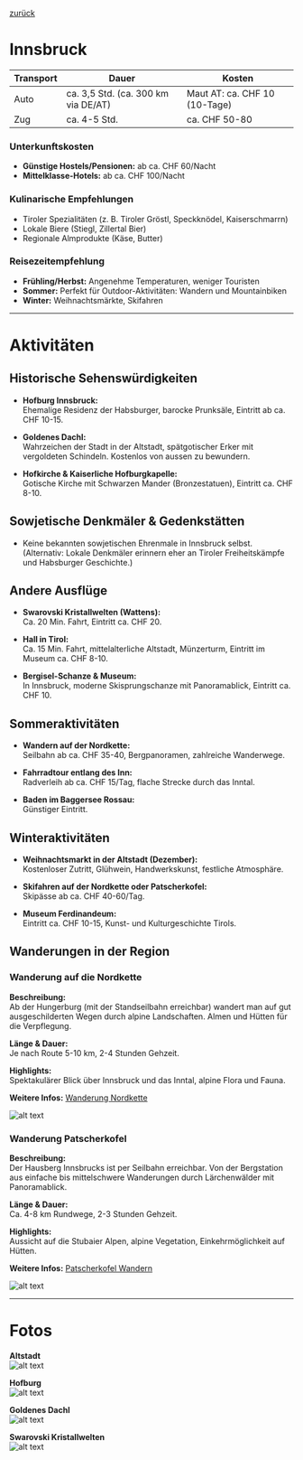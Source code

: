 [zurück](../Land.md)

# Innsbruck

| Transport | Dauer | Kosten |
|-----------|--------|---------|
| Auto      | ca. 3,5 Std. (ca. 300 km via DE/AT) | Maut AT: ca. CHF 10 (10-Tage) |
| Zug       | ca. 4-5 Std. | ca. CHF 50-80 |

### Unterkunftskosten
- **Günstige Hostels/Pensionen:** ab ca. CHF 60/Nacht  
- **Mittelklasse-Hotels:** ab ca. CHF 100/Nacht

### Kulinarische Empfehlungen
- Tiroler Spezialitäten (z. B. Tiroler Gröstl, Speckknödel, Kaiserschmarrn)  
- Lokale Biere (Stiegl, Zillertal Bier)  
- Regionale Almprodukte (Käse, Butter)

### Reisezeitempfehlung
- **Frühling/Herbst:** Angenehme Temperaturen, weniger Touristen  
- **Sommer:** Perfekt für Outdoor-Aktivitäten: Wandern und Mountainbiken  
- **Winter:** Weihnachtsmärkte, Skifahren

---

# Aktivitäten

## Historische Sehenswürdigkeiten
- **Hofburg Innsbruck:**  
  Ehemalige Residenz der Habsburger, barocke Prunksäle, Eintritt ab ca. CHF 10-15.
  
- **Goldenes Dachl:**  
  Wahrzeichen der Stadt in der Altstadt, spätgotischer Erker mit vergoldeten Schindeln. Kostenlos von aussen zu bewundern.
  
- **Hofkirche & Kaiserliche Hofburgkapelle:**  
  Gotische Kirche mit Schwarzen Mander (Bronzestatuen), Eintritt ca. CHF 8-10.

## Sowjetische Denkmäler & Gedenkstätten
- Keine bekannten sowjetischen Ehrenmale in Innsbruck selbst.  
  (Alternativ: Lokale Denkmäler erinnern eher an Tiroler Freiheitskämpfe und Habsburger Geschichte.)

## Andere Ausflüge
- **Swarovski Kristallwelten (Wattens):**  
  Ca. 20 Min. Fahrt, Eintritt ca. CHF 20.
  
- **Hall in Tirol:**  
  Ca. 15 Min. Fahrt, mittelalterliche Altstadt, Münzerturm, Eintritt im Museum ca. CHF 8-10.
  
- **Bergisel-Schanze & Museum:**  
  In Innsbruck, moderne Skisprungschanze mit Panoramablick, Eintritt ca. CHF 10.

## Sommeraktivitäten
- **Wandern auf der Nordkette:**  
  Seilbahn ab ca. CHF 35-40, Bergpanoramen, zahlreiche Wanderwege.
  
- **Fahrradtour entlang des Inn:**  
  Radverleih ab ca. CHF 15/Tag, flache Strecke durch das Inntal.
  
- **Baden im Baggersee Rossau:**  
  Günstiger Eintritt.

## Winteraktivitäten
- **Weihnachtsmarkt in der Altstadt (Dezember):**  
  Kostenloser Zutritt, Glühwein, Handwerkskunst, festliche Atmosphäre.
  
- **Skifahren auf der Nordkette oder Patscherkofel:**  
  Skipässe ab ca. CHF 40-60/Tag.
  
- **Museum Ferdinandeum:**  
  Eintritt ca. CHF 10-15, Kunst- und Kulturgeschichte Tirols.

## Wanderungen in der Region

### Wanderung auf die Nordkette
**Beschreibung:**  
Ab der Hungerburg (mit der Standseilbahn erreichbar) wandert man auf gut ausgeschilderten Wegen durch alpine Landschaften. Almen und Hütten für die Verpflegung.

**Länge & Dauer:**  
Je nach Route 5-10 km, 2-4 Stunden Gehzeit.

**Highlights:**  
Spektakulärer Blick über Innsbruck und das Inntal, alpine Flora und Fauna.

**Weitere Infos:** [Wanderung Nordkette](https://www.innsbruck.info)

![alt text](image.png)

### Wanderung Patscherkofel
**Beschreibung:**  
Der Hausberg Innsbrucks ist per Seilbahn erreichbar. Von der Bergstation aus einfache bis mittelschwere Wanderungen durch Lärchenwälder mit Panoramablick.

**Länge & Dauer:**  
Ca. 4-8 km Rundwege, 2-3 Stunden Gehzeit.

**Highlights:**  
Aussicht auf die Stubaier Alpen, alpine Vegetation, Einkehrmöglichkeit auf Hütten.

**Weitere Infos:** [Patscherkofel Wandern](https://www.innsbruck.info)

![alt text](image-1.png)

---

# Fotos
**Altstadt**  
![alt text](Innsbruck-winter-by-innsbruck-tourismus.avif)

**Hofburg**  
![alt text](B_673_1337929733.jpg)

**Goldenes Dachl**  
![alt text](w_oesterreich_tirol_innsbruck_goldenes-dachl-pixabay_alfredhofmeister-jpg.jpeg)

**Swarovski Kristallwelten**  
![alt text](Gallery_3.jpg)
